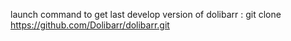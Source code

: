 launch command to get last develop version of dolibarr :
git clone https://github.com/Dolibarr/dolibarr.git
